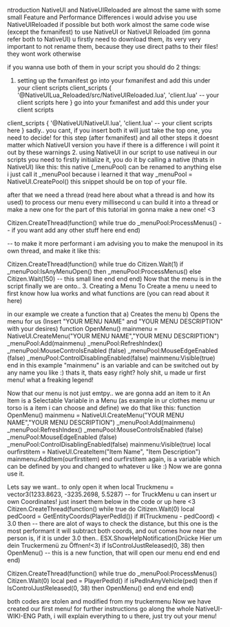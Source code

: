 ntroduction
NativeUI and NativeUIReloaded are almost the same with some small Feature and Performance  Differences i would advise you use NativeUIReloaded if possible but both work almost  the same code wise (except the fxmanifest)
to use NativeUI or NativeUI Reloaded (im gonna refer both to NativeUI) u firstly need to download them, 
its very very important to not rename them, because they use direct paths to their files!  they wont work otherwise

if you wanna use both of them in your script you should do 2 things:
1. setting up the fxmanifest
go into your fxmanifest and add this under your client scripts 
client_scripts {
	'@NativeUILua_Reloaded/src/NativeUIReloaded.lua',
	'client.lua' -- your client scripts here
}
go into your fxmanifest and add this under your client scripts 

client_scripts {
	'@NativeUI/NativeUI.lua',
	'client.lua' -- your client scripts here
}
sadly.. you cant, if you insert both it will just take the top one, you need to decide!
for this step (after fxmanifest) and all other steps it doesnt matter which NativeUI version you have if there is a difference i will point it out by these warnings
2. using NativeUI in our script
to use nativeui in our scripts you need to firstly initialize it, you do it by calling a native (thats in NativeUI) like this:
this native (_menuPool) can be renamed to anything else i just call it _menuPool because i learned it that way
_menuPool = NativeUI.CreatePool()
this snippet should be on top of your file.

after that we need a thread (read here about what a thread is and how its used) to process our menu every millisecond u can build it into a thread or make a new one for the part of this tutorial im gonna make a new one! <3

Citizen.CreateThread(function()
    while true do
        _menuPool:ProcessMenus()
        -- if you want add any other stuff here
    end
end)

-- to make it more performant i am advising you to make the menupool in its own thread, and make it like this:

Citizen.CreateThread(function()
    while true do
        Citizen.Wait(1)
        if _menuPool:IsAnyMenuOpen() then
            _menuPool:ProcessMenus()
        else
            Citizen.Wait(150) -- this small line
        end
    end
end)
Now that the menu is in the script finally we are onto..
3. Creating a Menu
To Create a menu u need to first know how lua works and what functions are (you can read about it here)

in our example we create a function that 
a) Creates the menu
b) Opens the menu for us
(Insert "YOUR MENU NAME" and "YOUR MENU DESCRIPTION" with your desires)
function OpenMenu()
    mainmenu = NativeUI.CreateMenu("YOUR MENU NAME","YOUR MENU DESCRIPTION")
	_menuPool:Add(mainmenu)
	_menuPool:RefreshIndex()
	_menuPool:MouseControlsEnabled (false)
	_menuPool:MouseEdgeEnabled (false)
	_menuPool:ControlDisablingEnabled(false)
	mainmenu:Visible(true)
end
in this example "mainmenu" is an variable and can be switched out by any name you like :)
thats it, thats easy right? holy shit, u made ur first menu! what a freaking legend!

Now that our menu is not just emtpy.. we are gonna add an item to it 
An Item is a Selectable Variable in a Menu (as example in ur clothes menu ur torso is a item i can choose and define)
we do that like this:
function OpenMenu()
    mainmenu = NativeUI.CreateMenu("YOUR MENU NAME","YOUR MENU DESCRIPTION")
	_menuPool:Add(mainmenu)
	_menuPool:RefreshIndex()
	_menuPool:MouseControlsEnabled (false)
	_menuPool:MouseEdgeEnabled (false)
	_menuPool:ControlDisablingEnabled(false)
	mainmenu:Visible(true)
	local ourfirstitem = NativeUI.CreateItem("Item Name", "Item Description")
	mainmenu:AddItem(ourfirstitem)
end
ourfirstitem again, is a variable which can be defined by you and changed to whatever u like :)
Now we are gonna use it.

Lets say we want.. to only open it when
local Truckmenu = vector3(1233.8623, -3235.2698, 5.5287)
-- for TruckMenu u can insert ur own Coordinates! just insert them below in the code or up here <3
Citizen.CreateThread(function()
    while true do
        Citizen.Wait(0)
        local pedCoord = GetEntityCoords(PlayerPedId())
        if #(Truckmenu - pedCoord) < 3.0 then -- there are alot of ways to check the distance, but this one is the most performant it will subtract both coords, and out comes how near the person is, if it is under 3.0 then..
            ESX.ShowHelpNotification(Drücke Hier um dein Truckermenü zu Öffnen!<3)
            if IsControlJustReleased(0, 38) then
                OpenMenu() -- this is a new function, that will open our menu
				end
            end
    end
end)

 Citizen.CreateThread(function()
    while true do
        _menuPool:ProcessMenus()
        Citizen.Wait(0)
        local ped = PlayerPedId()
        if isPedInAnyVehicle(ped) then
            if IsControlJustReleased(0, 38) then
                OpenMenu()
				end
            end
    end
end)

both codes are stolen and modified from my truckermenu
Now we have created our first menu!  for further instructions go along the whole NativeUI-WIKI-ENG Path, i will explain everything to u there, just try out your menu!